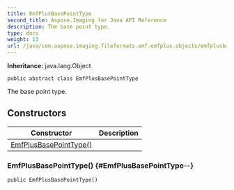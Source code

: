 ```yaml
---
title: EmfPlusBasePointType
second_title: Aspose.Imaging for Java API Reference
description: The base point type.
type: docs
weight: 13
url: /java/com.aspose.imaging.fileformats.emf.emfplus.objects/emfplusbasepointtype/
---
```

**Inheritance:**
java.lang.Object
```
public abstract class EmfPlusBasePointType
```

The base point type.
## Constructors

| Constructor | Description |
| --- | --- |
| [EmfPlusBasePointType()](#EmfPlusBasePointType--) |  |
### EmfPlusBasePointType() {#EmfPlusBasePointType--}
```
public EmfPlusBasePointType()
```


